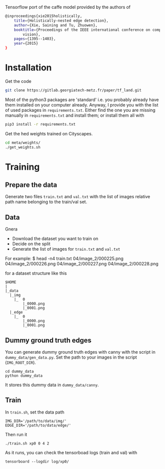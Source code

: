 Tensorflow port of the caffe model provided by the authors of 
```bash
@inproceedings{xie2015holistically,
    title={Holistically-nested edge detection},
    author={Xie, Saining and Tu, Zhuowen},
    booktitle={Proceedings of the IEEE international conference on computer
        vision},
    pages={1395--1403},
    year={2015}
}
```

# Installation
Get the code
```bash
git clone https://gitlab.georgiatech-metz.fr/paper/tf_land.git
```

Most of the python3 packages are 'standard' i.e. you probably already have them
installed on your computer already. Anyway, I provide you with the list of used
packages in `requirements.txt`. Either find the one you are missing manually in
`requirements.txt` and install them; or install them all with 
```bash
pip3 install -r requirements.txt
```

Get the hed weights trained on Cityscapes.
```bash
cd meta/weights/
./get_weights.sh
```

# Training
## Prepare the data
Generate two files `train.txt` and `val.txt` with the list of images relative
path name belonging to the train/val set.

## Data
Gnera
- Download the dataset you want to train on
- Decide on the split 
- Generate the list of images for `train.txt` and `val.txt`

For example:
    $ head -n4 train.txt
    04/image_2/000225.png
    04/image_2/000226.png
    04/image_2/000227.png
    04/image_2/000228.png


for a dataset structure like this

    $HOME
    |
    |_data
      |_img
        |_  0
            |_0000.png
            |_0001.png
      |_edge
        |_  0
            |_0000.png
            |_0001.png

## Dummy ground truth edges
You can generate dummy ground truth edges with canny with the script in
`dummy_data/gen_data.py`. Set the path to your images in the script (`IMG_ROOT_DIR`).

    cd dummy_data
    python dummy_data

It stores this dummy data in `dummy_data/canny`.

## Train

In `train.sh`, set the data path

    IMG_DIR='/path/to/data/img/'
    EDGE_DIR='/path/to/data/edge/'

Then run it

    ./train.sh xp0 0 4 2

  
As it runs, you can check the tensorboad logs (train and val) with 

    tensorboard --logdir log/xp0/

